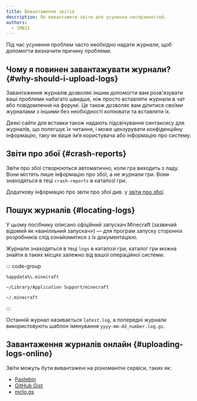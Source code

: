 ```yaml
---
title: Вивантаження звітів
description: Як вивантажити звіти для усунення несправностей.
authors:
  - IMB11
---
```


Під час усунення проблем часто необхідно надати журнали, щоб допомогти визначити причину проблеми.

## Чому я повинен завантажувати журнали? {#why-should-i-upload-logs}

Завантаження журналів дозволяє іншим допомогти вам розв'язувати ваші проблеми набагато швидше, ніж просто вставляти журнали в чат або повідомлення на форумі. Це також дозволяє вам ділитися своїми журналами з іншими без необхідності копіювати та вставляти їх.

Деякі сайти для вставки також надають підсвічування синтаксису для журналів, що полегшує їх читання, і може цензурувати конфіденційну інформацію, таку як ваше ім’я користувача або інформацію про систему.

## Звіти про збої {#crash-reports}

Звіти про збої створюються автоматично, коли гра виходить з ладу. Вони містять лише інформацію про збої, а не журнали гри. Вони знаходяться в теці `crash-reports` в каталозі гри.

Додаткову інформацію про звіти про збої див. у [звіти про збої](./crash-reports).

## Пошук журналів {#locating-logs}

У цьому посібнику описано офіційний запускач Minecraft (зазвичай відомий як «ванілльний запускач») — для програм запуску сторонніх розробників слід ознайомитися з їх документацією.

Журнали знаходяться в теці `logs` в каталозі гри, каталог гри можна знайти в таких місцях залежно від вашої операційної системи:

::: code-group

```:no-line-numbers [Windows]
%appdata%\.minecraft
```

```:no-line-numbers [macOS]
~/Library/Application Support/minecraft
```

```:no-line-numbers [Linux]
~/.minecraft
```

:::

Останній журнал називається `latest.log`, а попередні журнали використовують шаблон іменування `yyyy-mm-dd_number.log.gz`.

## Завантаження журналів онлайн {#uploading-logs-online}

Звіти можуть бути вивантажені на різноманітні сервіси, таких як:

- [Pastebin](https://pastebin.com/)
- [GitHub Gist](https://gist.github.com/)
- [mclo.gs](https://mclo.gs/)
